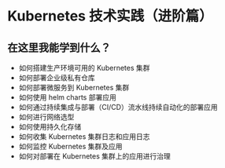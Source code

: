 # Kubernetes 技术实践（进阶篇）

## 在这里我能学到什么？

- 如何搭建生产环境可用的 Kubernetes 集群
- 如何部署企业级私有仓库
- 如何部署微服务到 Kubernetes 集群
- 如何使用 helm charts 部署应用
- 如何通过持续集成与部署（CI/CD）流水线持续自动化的部署应用
- 如何进行网络选型
- 如何使用持久化存储
- 如何收集 Kubernetes 集群日志和应用日志
- 如何监控 Kubernetes 集群及应用
- 如何对部署在 Kubernetes 集群上的应用进行治理

